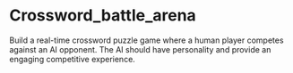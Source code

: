 # Crossword_battle_arena
Build a real-time crossword puzzle game where a human player competes against an AI opponent. The AI should have personality and provide an engaging competitive experience.
